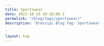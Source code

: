 ```yaml
---
title: Sportswear
date: 2022-10-19 10:18:00 Z
permalink: "/blog/tags/sportswear/"
description: 'Dressipi Blog Tag: Sportswear

'
layout: tag
---
```


